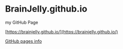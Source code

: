 
# BrainJelly.github.io

my GitHub Page 

[https://brainjelly.github.io/](https://brainjelly.github.io/)

[GitHub pages info](https://pages.github.com/ "github pages info")
